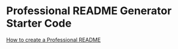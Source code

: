 # Professional README Generator Starter Code

[How to create a Professional README](https://coding-boot-camp.github.io/full-stack/github/professional-readme-guide)









